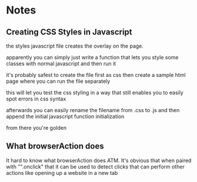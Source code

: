 # Notes

## Creating CSS Styles in Javascript
the styles javascript file creates the overlay on the page.

apparently you can simply just write a function that lets you style some classes with normal javascript and then run it

it's probably safest to create the file first as css then create a sample html page where you can run the file separately

this will let you test the css styling in a way that still enables you to easily spot errors in css syntax

afterwards you can easily rename the filename from .css to .js and then append the initial javascript function initialization

from there you're golden

## What browserAction does

It hard to know what browserAction does ATM. It's obvious that when paired with "".onclick" that it can be used to detect clicks that can perform other actions like opening up a website in a new tab
